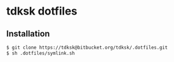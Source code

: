 tdksk dotfiles
==============

Installation
------------

```bash
$ git clone https://tdksk@bitbucket.org/tdksk/.dotfiles.git
$ sh .dotfiles/symlink.sh
```
